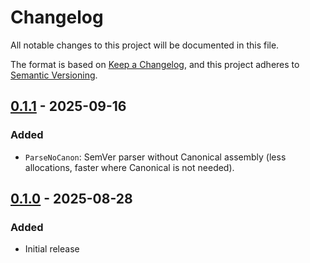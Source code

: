 <!-- markdownlint-disable no-duplicate-heading -->
# Changelog

All notable changes to this project will be documented in this file.

The format is based on [Keep a Changelog](https://keepachangelog.com/en/1.1.0/),
and this project adheres to [Semantic Versioning](https://semver.org/spec/v2.0.0.html).

## [0.1.1] - 2025-09-16

### Added

* `ParseNoCanon`: SemVer parser without Canonical assembly
  (less allocations, faster where Canonical is not needed).

## [0.1.0] - 2025-08-28

### Added

* Initial release

<!-- links -->

[0.1.1]: <https://github.com/WoozyMasta/semver/compare/v0.1.0...v0.1.1>
[0.1.0]: <https://github.com/WoozyMasta/semver/releases/tag/v0.1.0>
